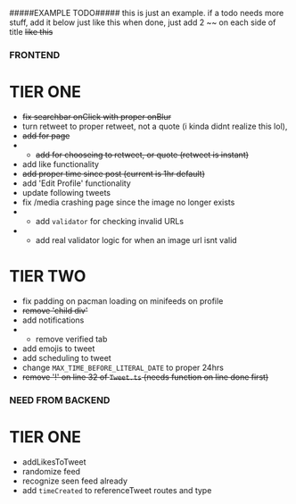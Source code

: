 #####EXAMPLE TODO#####
this is just an example. if a todo needs more stuff,
add it below just like this
when done, just add 2 ~~ on each side of title
~~like this~~



### FRONTEND
# TIER ONE
- ~~fix searchbar onClick with proper onBlur~~
- turn retweet to proper retweet, not a quote (i kinda didnt realize this lol), 
- ~~add <MiniModal/> for page~~
- - ~~add <MiniModal/> for chooseing to retweet, or quote (retweet is instant)~~
- add like functionality
- ~~add proper time since post (current is 1hr default)~~
- add 'Edit Profile' functionality
- update following tweets
- fix /media crashing page since the image no longer exists
- - add `validator` for checking invalid URLs
- - add real validator logic for when an image url isnt valid

# TIER TWO
- fix padding on pacman loading on minifeeds on profile
- ~~remove 'child div'~~
- add notifications
- - remove verified tab
- add emojis to tweet
- add scheduling to tweet
- change `MAX_TIME_BEFORE_LITERAL_DATE` to proper 24hrs 
- ~~remove '!' on line 32 of `Tweet.ts` (needs function on line done first)~~

### NEED FROM BACKEND
# TIER ONE
- addLikesToTweet
- randomize feed
- recognize seen feed already
- add `timeCreated` to referenceTweet routes and type